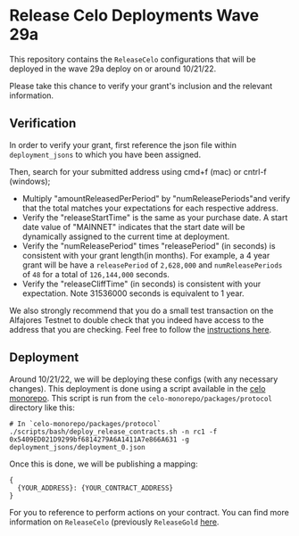 # Release Celo Deployments Wave 29a

This repository contains the `ReleaseCelo` configurations that will be deployed in the wave 29a deploy on or around 10/21/22.

Please take this chance to verify your grant's inclusion and the relevant information.

## Verification

In order to verify your grant, first reference the json file within `deployment_jsons` to which you have been assigned.

Then, search for your submitted address using cmd+f (mac) or cntrl-f (windows);
* Multiply "amountReleasedPerPeriod" by "numReleasePeriods"and verify that the total matches your expectations for each respective address.
* Verify the "releaseStartTime" is the same as your purchase date. A start date value of "MAINNET" indicates that the start date will be dynamically assigned to the current time at deployment.
* Verify the "numReleasePeriod" times "releasePeriod" (in seconds) is consistent with your grant length(in months). For example, a 4 year grant will be have a `releasePeriod` of `2,628,000` and `numReleasePeriods` of `48` for a total of `126,144,000` seconds.
* Verify the "releaseCliffTime" (in seconds) is consistent with your expectation. Note 31536000 seconds is equivalent to 1 year.

We also strongly recommend that you do a small test transaction on the Alfajores Testnet to double check that you indeed have access to the address that you are checking. Feel free to follow the [instructions here](https://docs.celo.org/operations-manual/summary/ledger#performing-a-test-transaction).

## Deployment

Around 10/21/22, we will be deploying these configs (with any necessary changes). This deployment is done using a script available in the [celo monorepo](https://github.com/celo-org/celo-monorepo/blob/master/packages/protocol/scripts/bash/deploy_release_contracts.sh). This script is run from the `celo-monorepo/packages/protocol` directory like this:

```
# In `celo-monorepo/packages/protocol`
./scripts/bash/deploy_release_contracts.sh -n rc1 -f 0x5409ED021D9299bf6814279A6A1411A7e866A631 -g deployment_jsons/deployment_0.json
```

Once this is done, we will be publishing a mapping:

```
{
  {YOUR_ADDRESS}: {YOUR_CONTRACT_ADDRESS}
}
```

For you to reference to perform actions on your contract. You can find more information on `ReleaseCelo` (previously `ReleaseGold` [here](https://docs.celo.org/celo-gold-holder-guide/release-gold).

